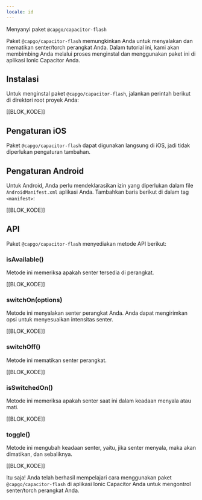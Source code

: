 ```yaml
---
locale: id
---
```


Menyanyi paket `@capgo/capacitor-flash`

Paket `@capgo/capacitor-flash` memungkinkan Anda untuk menyalakan dan mematikan senter/torch perangkat Anda. Dalam tutorial ini, kami akan membimbing Anda melalui proses menginstal dan menggunakan paket ini di aplikasi Ionic Capacitor Anda.

## Instalasi

Untuk menginstal paket `@capgo/capacitor-flash`, jalankan perintah berikut di direktori root proyek Anda:

[[BLOK_KODE]]

## Pengaturan iOS

Paket `@capgo/capacitor-flash` dapat digunakan langsung di iOS, jadi tidak diperlukan pengaturan tambahan.

## Pengaturan Android

Untuk Android, Anda perlu mendeklarasikan izin yang diperlukan dalam file `AndroidManifest.xml` aplikasi Anda. Tambahkan baris berikut di dalam tag `<manifest>`:

[[BLOK_KODE]]

## API

Paket `@capgo/capacitor-flash` menyediakan metode API berikut:

### isAvailable()

Metode ini memeriksa apakah senter tersedia di perangkat.

[[BLOK_KODE]]

### switchOn(options)

Metode ini menyalakan senter perangkat Anda. Anda dapat mengirimkan opsi untuk menyesuaikan intensitas senter.

[[BLOK_KODE]]

### switchOff()

Metode ini mematikan senter perangkat.

[[BLOK_KODE]]

### isSwitchedOn()

Metode ini memeriksa apakah senter saat ini dalam keadaan menyala atau mati.

[[BLOK_KODE]]

### toggle()

Metode ini mengubah keadaan senter, yaitu, jika senter menyala, maka akan dimatikan, dan sebaliknya.

[[BLOK_KODE]]

Itu saja! Anda telah berhasil mempelajari cara menggunakan paket `@capgo/capacitor-flash` di aplikasi Ionic Capacitor Anda untuk mengontrol senter/torch perangkat Anda.